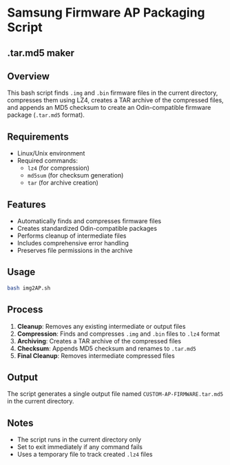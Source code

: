 # Samsung Firmware AP Packaging Script

## .tar.md5 maker
## Overview

This bash script finds `.img` and `.bin` firmware files in the current directory, compresses them using LZ4, creates a TAR archive of the compressed files, and appends an MD5 checksum to create an Odin-compatible firmware package (`.tar.md5` format).

## Requirements

- Linux/Unix environment
- Required commands:
  - `lz4` (for compression)
  - `md5sum` (for checksum generation)
  - `tar` (for archive creation)

## Features

- Automatically finds and compresses firmware files
- Creates standardized Odin-compatible packages
- Performs cleanup of intermediate files
- Includes comprehensive error handling
- Preserves file permissions in the archive

## Usage

```bash
bash img2AP.sh
```

## Process

1. **Cleanup**: Removes any existing intermediate or output files
2. **Compression**: Finds and compresses `.img` and `.bin` files to `.lz4` format
3. **Archiving**: Creates a TAR archive of the compressed files
4. **Checksum**: Appends MD5 checksum and renames to `.tar.md5`
5. **Final Cleanup**: Removes intermediate compressed files

## Output

The script generates a single output file named `CUSTOM-AP-FIRMWARE.tar.md5` in the current directory.

## Notes

- The script runs in the current directory only
- Set to exit immediately if any command fails
- Uses a temporary file to track created `.lz4` files
